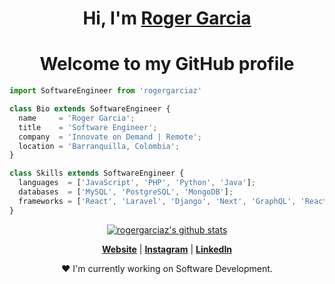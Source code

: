 <h1 align="center">Hi, I'm <a href="https://www.rogergarciaz.com">Roger Garcia</a></h1>
<h1 align="center">Welcome to my GitHub profile</h1>


```js
import SoftwareEngineer from 'rogergarciaz'

class Bio extends SoftwareEngineer {
  name     = 'Roger Garcia';
  title    = 'Software Engineer';
  company  = 'Innovate on Demand | Remote';
  location = 'Barranquilla, Colombia';
}

class Skills extends SoftwareEngineer {
  languages  = ['JavaScript', 'PHP', 'Python', 'Java'];
  databases  = ['MySQL', 'PostgreSQL', 'MongoDB'];
  frameworks = ['React', 'Laravel', 'Django', 'Next', 'GraphQL', 'React Native'];
}
```

<p align="center">
  <a href="https://github.com/rogergarciaz"><img src="https://github-readme-stats.vercel.app/api?username=rogergarciaz&hide_border=true&show_icons=true&count_private=true&theme=gotham&hide=issues,contribs" alt="rogergarciaz's github stats"></a>
</p>

<p align="center">
  <strong><a href="https://www.rogergarciaz.github.io">Website</a></strong> |
  <strong><a href="https://www.instagram.com/roger_garciaz">Instagram</a></strong> |
  <strong><a href="https://www.linkedin.com/in/roger-alexander-garcia-zarate">LinkedIn</a></strong>
</p>

<p align="center">❤ I'm currently working on Software Development.</p>
